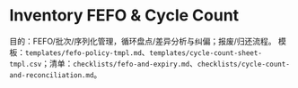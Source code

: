 # Inventory FEFO & Cycle Count

目的：FEFO/批次/序列化管理，循环盘点/差异分析与纠偏；报废/归还流程。
模板：`templates/fefo-policy-tmpl.md`、`templates/cycle-count-sheet-tmpl.csv`；清单：`checklists/fefo-and-expiry.md`、`checklists/cycle-count-and-reconciliation.md`。
